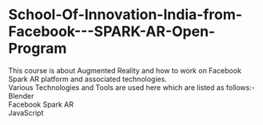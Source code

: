 # School-Of-Innovation-India-from-Facebook---SPARK-AR-Open-Program    
      
This course is about Augmented Reality and how to work on Facebook Spark AR platform and associated technologies.  
Various Technologies and Tools are used here which are listed as follows:-  
Blender  
Facebook Spark AR    
JavaScript   


